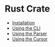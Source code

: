 # Rust Crate

-   [Installation](./installation.md)
-   [Using the CLI](./using-the-cli.md)
-   [Using the Parser](./using-the-parser.md)
-   [Using the Cursor](./using-the-cursor.md)
